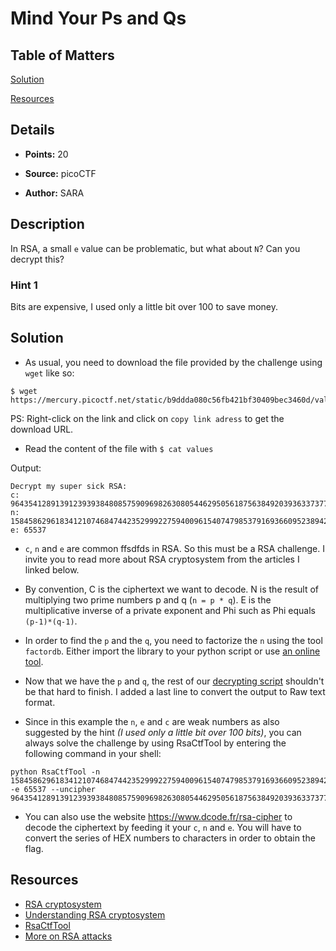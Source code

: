 # Mind Your Ps and Qs

## Table of Matters

[Solution](#Solution)

[Resources](#Resources)

## Details

- **Points:** 20

- **Source:** picoCTF

- **Author:** SARA

## Description

In RSA, a small `e` value can be problematic, but what about `N`? Can you decrypt this?

### Hint 1

Bits are expensive, I used only a little bit over 100 to save money.

## Solution

- As usual, you need to download the file provided by the challenge using `wget` like so:

```
$ wget https://mercury.picoctf.net/static/b9ddda080c56fb421bf30409bec3460d/values
```

PS: Right-click on the link and click on `copy link adress` to get the download URL.

- Read the content of the file with `$ cat values`

Output:

```
Decrypt my super sick RSA:
c: 964354128913912393938480857590969826308054462950561875638492039363373779803642185
n: 1584586296183412107468474423529992275940096154074798537916936609523894209759157543
e: 65537
```

- `c`, `n` and `e` are common ffsdfds in RSA. So this must be a RSA challenge. I invite you to read more about RSA cryptosystem from the articles I linked below.

- By convention, C is the ciphertext we want to decode. N is the result of multiplying two prime numbers p and q (`n = p * q`). E is the multiplicative inverse of a private exponent and Phi such as Phi equals `(p-1)*(q-1)`.

- In order to find the `p` and the `q`, you need to factorize the `n` using the tool `factordb`. Either import the library to your python script or use [an online tool](http://factordb.com/).

- Now that we have the `p` and `q`, the rest of our [decrypting script](dec.py) shouldn't be that hard to finish. I added a last line to convert the output to Raw text format.

- Since in this example the `n`, `e` and `c` are weak numbers as also suggested by the hint _(I used only a little bit over 100 bits)_, you can always solve the challenge by using RsaCtfTool by entering the following command in your shell:

```
python RsaCtfTool -n 1584586296183412107468474423529992275940096154074798537916936609523894209759157543 -e 65537 --uncipher 964354128913912393938480857590969826308054462950561875638492039363373779803642185
```

- You can also use the website https://www.dcode.fr/rsa-cipher to decode the ciphertext by feeding it your `c`, `n` and `e`. You will have to convert the series of HEX numbers to characters in order to obtain the flag.

## Resources

- [RSA cryptosystem](<https://en.wikipedia.org/wiki/RSA_(cryptosystem)>)
- [Understanding RSA cryptosystem](https://medium.com/crypto-0-nite/understanding-rsa-cryptosystem-5e82af321cff)
- [RsaCtfTool](https://github.com/Ganapati/RsaCtfTool)
- [More on RSA attacks](https://www.ctfnote.com/crypto/rsa/attacks)
